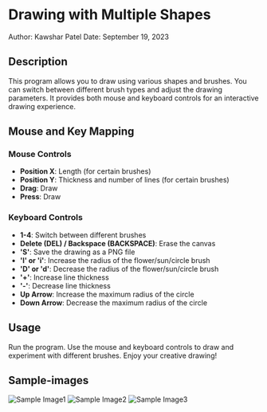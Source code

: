 # Drawing with Multiple Shapes

Author: Kawshar Patel
Date: September 19, 2023

## Description

This program allows you to draw using various shapes and brushes. You can switch between different brush types and adjust the drawing parameters. It provides both mouse and keyboard controls for an interactive drawing experience.

## Mouse and Key Mapping

### Mouse Controls
- **Position X**: Length (for certain brushes)
- **Position Y**: Thickness and number of lines (for certain brushes)
- **Drag**: Draw
- **Press**: Draw

### Keyboard Controls
- **1-4**: Switch between different brushes
- **Delete (DEL) / Backspace (BACKSPACE)**: Erase the canvas
- **'S'**: Save the drawing as a PNG file
- **'I' or 'i'**: Increase the radius of the flower/sun/circle brush
- **'D' or 'd'**: Decrease the radius of the flower/sun/circle brush
- **'+'**: Increase line thickness
- **'-'**: Decrease line thickness
- **Up Arrow**: Increase the maximum radius of the circle
- **Down Arrow**: Decrease the maximum radius of the circle

## Usage
Run the program.
Use the mouse and keyboard controls to draw and experiment with different brushes.
Enjoy your creative drawing!

## Sample-images
![Sample Image1](https://www.dropbox.com/scl/fi/nl4cd7gh0i1qlujr89zx7/image_202391820645.png?rlkey=z5c127cymxdcwzbecdq9hnjyk&dl=0)
![Sample Image2](https://www.dropbox.com/scl/fi/rt50jxijgfymgo19nbbpa/image_2023918204213.png?rlkey=3vrx2df6oom3iqmdct5265pgr&dl=0)
![Sample Image3](https://www.dropbox.com/scl/fi/oheser830hc4t1dpk7x1q/image_2023918215426.png?rlkey=3xtyg02yl89xuh4n1nyn77l05&dl=0)




